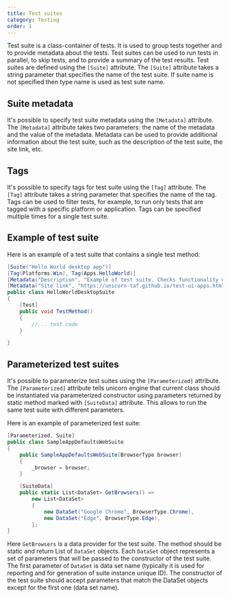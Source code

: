 ```yaml
---
title: Test suites
category: Testing
order: 1
---
```


Test suite is a class-container of tests. It is used to group tests together and to provide metadata about the tests. Test suites can be used to run tests in parallel, to skip tests, and to provide a summary of the test results.
Test suites are defined using the `[Suite]` attribute. The `[Suite]` attribute takes a string parameter that specifies the name of the test suite. If suite name is not specified then type name is used as test sute name.

## Suite metadata
It's possible to specify test suite metadata using the `[Metadata]` attribute. The `[Metadata]` attribute takes two parameters: the name of the metadata and the value of the metadata. Metadata can be used to provide additional information about the test suite, such as the description of the test suite, the site link, etc.

## Tags
It's possible to specify tags for test suite using the `[Tag]` attribute. The `[Tag]` attribute takes a string parameter that specifies the name of the tag. Tags can be used to filter tests, for example, to run only tests that are tagged with a specific platform or application.
Tags can be specified multiple times for a single test suite.


## Example of test suite
Here is an example of a test suite that contains a single test method:

```csharp
[Suite("Hello World desktop app")]
[Tag(Platforms.Win), Tag(Apps.HelloWorld)]
[Metadata("Description", "Example of test suite. Сhecks functionality of hello world app")]
[Metadata("Site link", "https://unicorn-taf.github.io/test-ui-apps.html")]
public class HelloWorldDesktopSuite
{
    [Test]
    public void TestMethod()
    {
        //... test code
    }

}
```

## Parameterized test suites

It's possible to parameterize test suites using the `[Parameterized]` attribute. The `[Parameterized]` attribute tells unicorn engine that current class should be instantiated via parameterized constructor using parameters returned by static method marked with `[SuiteData]` attribute. This allows to run the same test suite with different parameters.

Here is an example of parameterized test suite:

```csharp
[Parameterized, Suite]
public class SampleAppDefaultsWebSuite
{
    public SampleAppDefaultsWebSuite(BrowserType browser)
    {
        _browser = browser;
    }

    [SuiteData]
    public static List<DataSet> GetBrowsers() =>
        new List<DataSet>
        {
            new DataSet("Google Chrome", BrowserType.Chrome),
            new DataSet("Edge", BrowserType.Edge),
        };
}
```
Here `GetBrowsers` is a data provider for the test suite. The method should be static and return List of `DataSet` objects. Each `DataSet` object represents a set of parameters that will be passed to the constructor of the test suite. The first parameter of `DataSet` is data set name (typically it is used for reporting and for generation of suite instance unique ID). The constructor of the test suite should accept parameters that match the DataSet objects except for the first one (data set name).


